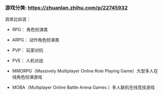 ### 游戏分类: https://zhuanlan.zhihu.com/p/22745932
具体比如说：
  * RPG： 角色扮演类
  * ARPG： 动作角色扮演类

  * PVP： 玩家对抗
  * PVE： 人机对战
  * MMORPG（Massively Multiplayer Online Role Playing Game）大型多人在线角色扮演游戏
  * MOBA（Multiplayer Online Battle Arena Games ）多人联机在线竞技游戏